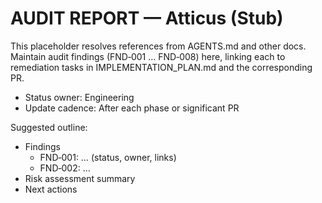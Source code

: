 # AUDIT REPORT — Atticus (Stub)

This placeholder resolves references from AGENTS.md and other docs. Maintain audit findings (FND‑001 … FND‑008) here, linking each to remediation tasks in IMPLEMENTATION_PLAN.md and the corresponding PR.

- Status owner: Engineering
- Update cadence: After each phase or significant PR

Suggested outline:

- Findings
  - FND‑001: … (status, owner, links)
  - FND‑002: …
- Risk assessment summary
- Next actions

